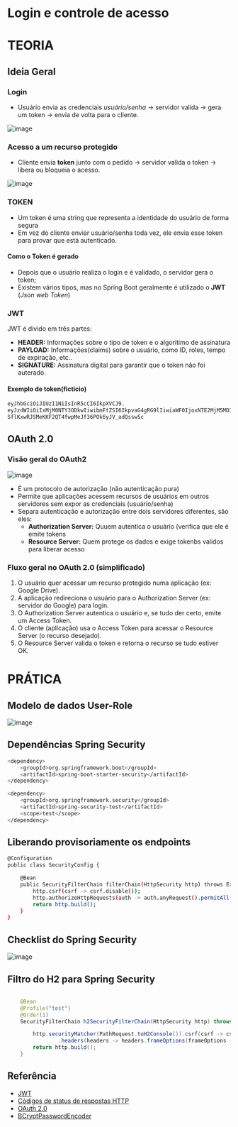 # Login e controle de acesso
# TEORIA

## Ideia Geral
### Login
- Usuário envia as credenciais *usuário/senha* → servidor valida → gera um token → envia de volta para o cliente.
  
![image](https://github.com/user-attachments/assets/8e6bc348-db2f-4926-8f3b-2057bb38c467)

### Acesso a um recurso protegido
- Cliente envia **token** junto com o pedido → servidor valida o token → libera ou bloqueia o acesso.
  
![image](https://github.com/user-attachments/assets/101da7ba-2c70-4718-b882-c64d4e3b12e1)

### TOKEN
- Um token é uma string que representa a identidade do usuário de forma segura
- Em vez do cliente enviar usuário/senha toda vez, ele envia esse token para provar que está autenticado.
#### Como o Token é gerado
- Depois que o usuário realiza o login e é validado, o servidor gera o token;
- Existem vários tipos, mas no Spring Boot geralmente é utilizado o **JWT** (*Json web Token*)
### JWT
JWT é divido em três partes:
- **HEADER:** Informações sobre o tipo de token e o algoritimo de assinatura
- **PAYLOAD:** Informações(claims) sobre o usuário, como ID, roles, tempo de expiração, etc..
- **SIGNATURE:** Assinatura digital para garantir que o token não foi auterado.

#### Exemplo de token(ficticio)

```bash
eyJhbGciOiJIUzI1NiIsInR5cCI6IkpXVCJ9. 
eyJzdWIiOiIxMjM0NTY3ODkwIiwibmFtZSI6IkpvaG4gRG9lIiwiaWF0IjoxNTE2MjM5MDIyfQ. 
SflKxwRJSMeKKF2QT4fwpMeJf36POk6yJV_adQssw5c
```
## OAuth 2.0

### Visão geral do OAuth2

![image](https://github.com/user-attachments/assets/f56ccbb5-45bd-40a4-ac36-a5ddf4c007cc)

- É um protocolo de autorização (não autenticação pura)
- Permite que aplicações acessem recursos de usuários em outros servidores sem expor as credenciais (usuário/senha)
- Separa autenticação e autorização entre dois servidores diferentes, são eles:
  - **Authorization Server:** Quuem autentica o usuário (verifica que ele é emite tokens
  - **Resource Server:** Quem protege os dados e exige tokenbs validos para liberar acesso

### Fluxo geral no OAuth 2.0 (simplificado)
1. O usuário quer acessar um recurso protegido numa aplicação (ex: Google Drive).
2. A aplicação redireciona o usuário para o Authorization Server (ex: servidor do Google) para login.
3. O Authorization Server autentica o usuário e, se tudo der certo, emite um Access Token.
4. O cliente (aplicação) usa o Access Token para acessar o Resource Server (o recurso desejado).
5. O Resource Server valida o token e retorna o recurso se tudo estiver OK.

# PRÁTICA

## Modelo de dados User-Role

![image](https://github.com/user-attachments/assets/b95f18af-726f-4b1a-b378-6a75a866ffb6)

## Dependências Spring Security

```Bash
<dependency>
    <groupId>org.springframework.boot</groupId>
    <artifactId>spring-boot-starter-security</artifactId>
</dependency>

<dependency>
    <groupId>org.springframework.security</groupId>
    <artifactId>spring-security-test</artifactId>
    <scope>test</scope>
</dependency>
```

## Liberando provisoriamente os endpoints
```Bash
@Configuration
public class SecurityConfig {

	@Bean
	public SecurityFilterChain filterChain(HttpSecurity http) throws Exception {
		http.csrf(csrf -> csrf.disable());
		http.authorizeHttpRequests(auth -> auth.anyRequest().permitAll());
		return http.build();
	}
}
```

## Checklist do Spring Security
![image](https://github.com/user-attachments/assets/f3d7ca0d-0be4-44d0-b290-60c0bb4909b1)

## Filtro do H2 para Spring Security
```Java

	@Bean
	@Profile("test")
	@Order(1)
	SecurityFilterChain h2SecurityFilterChain(HttpSecurity http) throws Exception {

		http.securityMatcher(PathRequest.toH2Console()).csrf(csrf -> csrf.disable())
				.headers(headers -> headers.frameOptions(frameOptions -> frameOptions.disable()));
		return http.build();
	}
```

## Referência

 - [JWT](https://jwt.io/)
 - [Códigos de status de respostas HTTP](https://developer.mozilla.org/pt-BR/docs/Web/HTTP/Reference/Status)
 - [OAuth 2.0](https://oauth.net/2/)
 - [BCryptPasswordEncoder](https://docs.spring.io/spring-security/site/docs/current/api/org/springframework/security/crypto/bcrypt/BCryptPasswordEncoder.html)
